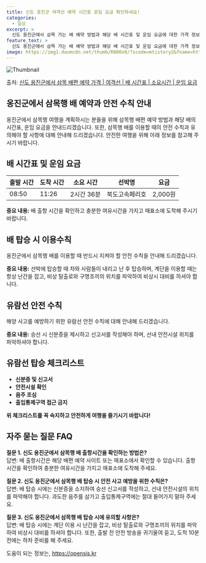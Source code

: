 ```yaml
---
title: 신도 옹진군 여객선 예약 시간표 운임 요금 확인하세요!
categories:
  - 일상
excerpt: >
  신도 옹진군에서 삼목 가는 배 예약 방법과 해당 배 시간표 및 운임 요금에 대한 가격 정보를 안내 드리겠습니다. 안전하고 재밋는 삼목행 여행을 위해 아래 정보 참고하시기 바랍니다. 삼목행 배편 예약하기 👈 클릭신도 옹진군에서 삼목행 배 시간표출발 시간도착 시간소요 시간선박명요금08:5011:262시간 36분북도고속페리호2,000원10:5013:262시간 36분북도고속페리호2,000원12:5015:262시간 36분북도고속페리호2,000원14:5017:262시간 36분북도고속페리호2,000원16:5019:262시간 36분북도고속페리호2,000원18:5021:262시간 36분북도고속페리호2,000원20:4023:162시간 36분북도고속페리호2,000원삼목행 배편 예약하기 👈 클릭신도 옹진군에서 삼목행 여객선 ..
feature_text: >
  신도 옹진군에서 삼목 가는 배 예약 방법과 해당 배 시간표 및 운임 요금에 대한 가격 정보를 안내 드리겠습니다. 안전하고 재밋는 삼목행 여행을 위해 아래 정보 참고하시기 바랍니다. 삼목행 배편 예약하기 👈 클릭신도 옹진군에서 삼목행 배 시간표출발 시간도착 시간소요 시간선박명요금08:5011:262시간 36분북도고속페리호2,000원10:5013:262시간 36분북도고속페리호2,000원12:5015:262시간 36분북도고속페리호2,000원14:5017:262시간 36분북도고속페리호2,000원16:5019:262시간 36분북도고속페리호2,000원18:5021:262시간 36분북도고속페리호2,000원20:4023:162시간 36분북도고속페리호2,000원삼목행 배편 예약하기 👈 클릭신도 옹진군에서 삼목행 여객선 ..
image: https://img1.daumcdn.net/thumb/R800x0/?scode=mtistory2&fname=https%3A%2F%2Fblog.kakaocdn.net%2Fdn%2Fq0fO7%2FbtsHDgeM3Pt%2F733zSKZcFHQRhoqapRDiI1%2Fimg.webp
---
```


![Thumbnail](https://img1.daumcdn.net/thumb/R800x0/?scode=mtistory2&fname=https%3A%2F%2Fblog.kakaocdn.net%2Fdn%2Fq0fO7%2FbtsHDgeM3Pt%2F733zSKZcFHQRhoqapRDiI1%2Fimg.webp)

<p>출처: <a href="https://opensis.kr/entry/%EC%8B%A0%EB%8F%84-%EC%98%B9%EC%A7%84%EA%B5%B0%EC%97%90%EC%84%9C-%EC%82%BC%EB%AA%A9-%EB%B0%B0%ED%8E%B8-%EC%98%88%EC%95%BD-%EA%B0%80%EA%B2%A9-%EC%97%AC%EA%B0%9D%EC%84%A0-%EB%B0%B0-%EC%8B%9C%EA%B0%84%ED%91%9C-%EC%86%8C%EC%9A%94%EC%8B%9C%EA%B0%84-%EC%9A%B4%EC%9E%84-%EC%9A%94%EA%B8%88" rel="dofollow">신도 옹진군에서 삼목 배편 예약 가격 | 여객선 | 배 시간표 | 소요시간 | 운임 요금</a> </p>

## 옹진군에서 삼목행 배 예약과 안전 수칙 안내

옹진군에서 삼목행 여행을 계획하시는 분들을 위해 삼목행 배편 예약 방법과 해당 배의 시간표, 운임 요금을 안내드리겠습니다. 또한, 삼목행
배를 이용할 때의 안전 수칙과 유의해야 할 사항에 대해 안내해 드리겠습니다. 안전한 여행을 위해 아래 정보를 참고해 주시기 바랍니다.

## 배 시간표 및 운임 요금

**출발 시간** | **도착 시간** | **소요 시간** | **선박명** | **요금**  
---|---|---|---|---  
08:50 | 11:26 | 2시간 36분 | 북도고속페리호 | 2,000원  
  
**중요 내용:** 배 출항 시간을 확인하고 충분한 여유시간을 가지고 매표소에 도착해 주시기 바랍니다.

## 배 탑승 시 이용수칙

옹진군에서 삼목행 배를 이용할 때 반드시 지켜야 할 안전 수칙을 안내해 드리겠습니다.

**중요 내용:** 선박에 탑승할 때 차와 사람들이 내리고 난 후 탑승하며, 계단을 이용할 때는 항상 난간을 잡고, 비상 탈출로와 구명조끼의
위치를 파악하여 비상시 대비를 하셔야 합니다.

## 유람선 안전 수칙

해양 사고를 예방하기 위한 유람선 안전 수칙에 대해 안내해 드리겠습니다.

**중요 내용:** 승선 시 신분증을 제시하고 신고서를 작성해야 하며, 선내 안전시설 위치를 파악하셔야 합니다.

## 유람선 탑승 체크리스트

  * **신분증 및 신고서**
  * **안전시설 확인**
  * **음주 조심**
  * **출입통제구역 접근 금지**

**위 체크리스트를 꼭 숙지하고 안전하게 여행을 즐기시기 바랍니다!**

## 자주 묻는 질문 FAQ

**질문 1. 신도 옹진군에서 삼목행 배 출항시간을 확인하는 방법은?**  
답변: 배 출항시간은 해당 배편 예약 사이트 또는 매표소에서 확인할 수 있습니다. 출항시간을 확인하여 충분한 여유시간을 가지고 매표소에
도착해 주세요.

**질문 2. 신도 옹진군에서 삼목행 배 탑승 시 안전 사고 예방을 위한 수칙은?**  
답변: 배 탑승 시에는 신분증을 소지하여 승선 신고서를 작성하고, 선내 안전시설의 위치를 파악해야 합니다. 과도한 음주를 삼가고
출입통제구역에는 절대 들어가지 말아 주세요.

**질문 3. 신도 옹진군에서 삼목행 배 탑승 시에 유의할 사항은?**  
답변: 배 탑승 시에는 계단 이용 시 난간을 잡고, 비상 탈출로와 구명조끼의 위치를 파악하여 비상시 대비를 하셔야 합니다. 또한, 출발 전
안전 방송을 귀기울여 듣고, 도착 10분 전에는 하차 준비를 해 주세요.

 

도움이 되는 정보는, <a href="https://opensis.kr" rel="dofollow">https://opensis.kr</a>


